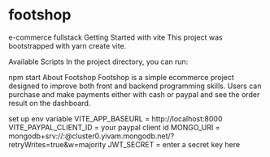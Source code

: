 # footshop
e-commerce fullstack
Getting Started with vite
This project was bootstrapped with yarn create vite.

Available Scripts
In the project directory, you can run:

npm start
About Footshop
Footshop is a simple ecommerce project designed to improve both front and backend programming skills. Users can purchase and make payments either with cash or paypal and see the order result on the dashboard.

set up env variable
VITE_APP_BASEURL = http://localhost:8000
VITE_PAYPAL_CLIENT_ID = your paypal client id
MONGO_URI = mongodb+srv://<username>:<password>@cluster0.yivam.mongodb.net/?retryWrites=true&w=majority
JWT_SECRET = enter a secret key here